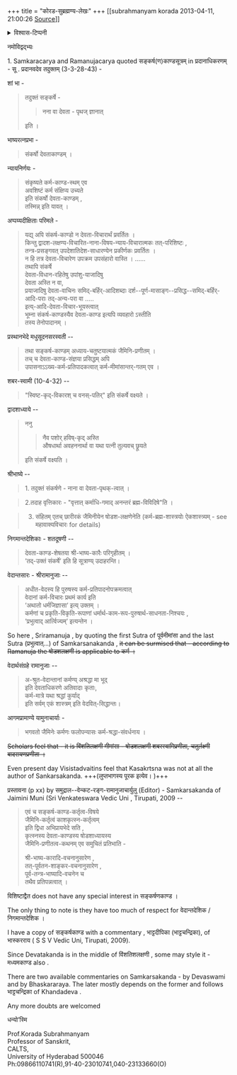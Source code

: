 +++
title = "कोरड-सुब्रह्मण्य-लेखः"
+++
[[subrahmanyam korada	2013-04-11, 21:00:26 [Source](https://groups.google.com/g/bvparishat/c/isTTwlbO_3w)]]


<details><summary>विश्वास-टिप्पनी</summary>

काश्चन विप्रतिपत्तयः (विशिष्य विशिष्टाद्वैतिमतकथने) - 
यावद् अवैमि विशिष्टाद्वैतिमतम् एवम् - मीमांसासूत्राणां २० अध्याया अवर्तन्त। १२ कर्म-काण्डम् + ४ देवता-काण्डम् + ४ ब्रह्म-सूत्राणि । तत्र देवताकाण्डं लुप्तम्। काशकृत्स्नेन पूरयितुम् प्रयत्तम् - हन्त तद् अपि कालेन पुनर् ग्रस्तम्। 

तेन द्वादशाध्याय्यां देवताकाण्डम् अन्तर्भवतीति विशिष्टाद्वैतिमतम् इति भ्रमो मे भाति। (यद् उक्तम् - "it can be surmised that - according to Ramanuja the षोडशलक्षणी is applicable to कर्म ।" )

पुनः - "The only thing to note is they have too much of respect for वेदान्तदेशिक / निगमान्तदेशिक ।" इति विचित्रं वाक्यं दृश्यते। कोऽत्र हेतुर् अभिप्रायस्य? कुतोऽल्पतरं गौरवम् अर्हति वेङ्कटनाथार्य इति कथयतु धीमान्। 
</details>



नमोविद्वद्भ्यः  

1\. Samkaracarya and Ramanujacarya quoted सङ्कर्ष(ण)काण्डसूत्रम् in प्रदानाधिकरणम् - सू . प्रदानवदेव तदुक्तम् (3-3-28-43) -

शां भा - 

> तदुक्तं सङ्कर्षे -  
>
> > नना वा देवता - पृथज् ज्ञानात् 
>
> इति ।

भाष्यरत्नप्रभा -

> संकर्षो देवताकाण्डम् ।  

न्यायनिर्णयः -

> संकृष्यते कर्म-काण्ड-स्थम् एव  
> अवशिष्टं कर्म संक्षिप्य उच्यते  
> इति संकर्षो देवता-काण्डम् ,  
> तस्मिन्न् इति यावत् ।

  

अप्पय्यदीक्षिताः परिमले -

> यद्य् अपि संकर्ष-काण्डो न देवता-विचारार्थं प्रवर्तितः ।  
किन्तु द्वादश-लक्षण्य-विचारित-नाना-विषय-न्याय-विचारात्मकः तत्-परिशिष्टः ,  
तन्त्र-प्रसङ्गवत् उपदेशातिदेश-साधारण्येन प्रकीर्णकः प्रवर्तितः ।  
न हि तत्र देवता-विचारेण उपक्रम उपसंहारो वास्ति । ......  
तथापि संकर्षे  
देवता-विधान-रहितेषु उपांशु-याजादिषु  
देवता अस्ति न वा,  
प्रयाजादिषु देवता-वाचिनः समिद्-बर्हिर्-आदिशब्दाः दर्श--पूर्ण-मासाङ्ग--प्रसिद्ध--समिद्-बर्हिर्-आदि-पराः तद्-अन्य-परा वा .....  
इत्य्-आदि-देवता-विचार-भूयस्त्वात्  
भूम्ना संकर्ष-काण्डस्यैव देवता-काण्ड इत्यपि व्यवहारो ऽस्तीति  
तस्य तेनोपादानम् ।

  
प्रस्थानभेदे मधुसूदनसरस्वती --

> तथा सङ्कर्ष-काण्डम् अध्याय-चतुष्टयात्मकं जैमिनि-प्रणीतम् ।  
> तच् च देवता-काण्ड-संज्ञया प्रसिद्धम् अपि  
> उपासनाऽऽख्य-कर्म-प्रतिपादकत्वात् कर्म-मीमांसान्तर्-गतम् एव ।


शबर-स्वामी (10-4-32) --


> "स्विष्ट-कृद्-विकारश् च वनस्-पतिर्" इति संकर्षे वक्ष्यते ।

  

द्वादशाध्याये --

> ननु 
> 
>> नैव पशोर् हविष्-कृद् अस्ति  
>> औषधार्था अवहननार्था वा यथा पत्नी तुल्यवच् छ्रूयते  
> 
> इति संकर्षे वक्ष्यति ।




श्रीभाष्ये --

> 1\. तदुक्तं संकर्षणे - नाना वा देवता-पृथक्-त्वात् ।

> 2.तदाह वृत्तिकारः - "वृत्तात् कर्माधि-गमाद् अनन्तरं ब्रह्म-विविदिषे"ति ।

> 3. संहितम् एतच् छारीरकं जैमिनीयेन षोडश-लक्षणेनेति (कर्म-ब्रह्म-शास्त्रयोः ऐकशास्त्र्यम् - see महावाक्यविचारः for details)


निगमान्तदेशिकाः - शतदूषणी --

> देवता-काण्ड-शेषतया श्री-भाष्य-कारैः परिगृहीतम् ।  
> ’तद्-उक्तं संकर्षे’ इति हि सूत्राण्य् उदाहरन्ति।


वेदान्तसारः - श्रीरामानुजाः --

> अधीत-वेदस्य हि पुरुषस्य कर्म-प्रतिपादनोपक्रमत्वात्  
वेदानां कर्म-विचारः प्रथमं कार्य इति  
’अथातो धर्मजिज्ञासा’ इत्य् उक्तम् ।  
कर्मणां च प्रकृति-विकृति-रूपाणां धर्मार्थ-काम-रूप-पुरुषार्थ-साधनता-निश्चयः ,  
’प्रभुत्वाद् आर्त्विज्यम्’ इत्यन्तेन ।

So here , Sriramanuja , by quoting the first Sutra of पूर्वमीमांसा and the last Sutra (प्रभुत्वात्...) of Samkarsanakanda , ~~it can be surmised that - according to Ramanuja the षोडशलक्षणी is applicable to कर्म ।~~



वेदार्थसंग्रहे रामानुजाः --

> अ-श्रुत-वेदान्तानां कर्मण्य् अश्रद्धा मा भूद्  
> इति देवताधिकरणे अतिवादाः कृताः,  
> कर्म-मात्रे यथा श्रद्धां कुर्याद्  
> इति सर्वम् एकं शास्त्रम् इति वेदवित्-सिद्धान्तः।

आगमप्रामाण्ये यामुनाचार्याः -

> भगवतो जैमिनेः कर्मणः फलोपन्यासः कर्म-श्रद्धा-संवर्धनाय ।


~~Scholars feel that - it is विंशतिलक्षणी मीमांसा - षोडशलक्षणी शबरस्वामिप्रणीता, चतुर्लक्ष्णी बादरायणप्रणीता ।~~

Even present day Visistadvaitins feel that Kasakrtsna was not at all the author of Sankarsakanda. +++(लुप्तभागस्य पूरक इत्येव। )+++

प्रस्तावना (p xx) by समुद्राल--वेन्कट-रङ्ग-रामानुजाचार्युलु (Editor) - Samkarsakanda of Jaimini Muni (Sri Venkateswara Vedic Uni , Tirupati, 2009 --

> एवं च सङ्कर्ष-काण्ड-कर्तृत्व-विषये  
> जैमिनि-कर्तृत्वं काशकृत्स्न-कर्तृत्वम्  
> इति द्विधा अभिप्रायभेदे सति ,  
> कृत्स्नस्य देवता-काण्डस्य षोडशाध्यायस्य  
> जैमिनि-प्रणीतत्व-कथनम् एव समुचितं प्रतिभाति -
>
> श्री-भाष्य-कारादि-वचनानुसारेण ,  
तत्-पूर्वतन-शाङ्कर-वचनानुसारेण ,  
पूर्व-तन्त्र-भाष्यादि-वचनेन च  
तथैव प्रतिपन्नत्वात् ।


विशिष्टाद्वैत does not have any special interest in सङ्कर्षणकाण्ड ।

The only thing to note is they have too much of respect for वेदान्तदेशिक / निगमान्तदेशिक ।

I have a copy of सङ्कर्षकाण्ड with a commentary , भाट्टदीपिका (भाट्टचन्द्रिका), of भास्करराय ( S S V Vedic Uni, Tirupati, 2009).

Since Devatakanda is in the middle of विंशतिशलक्षणी , some may style it - मध्यमकाण्ड also .

There are two available commentaries on Samkarsakanda - by Devaswami and by Bhaskararaya. The later mostly depends on the former and follows भाट्टचन्द्रिका of Khandadeva .

Any more doubts are welcomed

  

धन्यो’स्मि



Prof.Korada Subrahmanyam  
Professor of Sanskrit,  
CALTS,  
University of Hyderabad 500046  
Ph:09866110741(R),91-40-23010741,040-23133660(O)  
  
  
  
  

